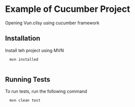 
# Example of Cucumber Project

Opening Vun.cilsy using cucumber framework


## Installation

Install teh project using MVN

```bash
  mvn installed
  
```

## Running Tests

To run tests, run the following command

```bash
  mvn clean test
```


